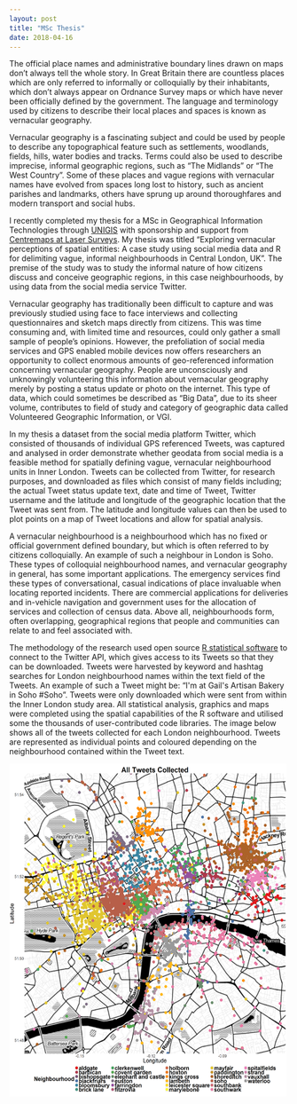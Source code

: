 ```yaml
---
layout: post
title: "MSc Thesis"
date: 2018-04-16
---
```


The official place names and administrative boundary lines drawn on maps don’t always tell the whole story. In Great Britain there are countless places which are only referred to informally or colloquially by their inhabitants, which don’t always appear on Ordnance Survey maps or which have never been officially defined by the government. The language and terminology used by citizens to describe their local places and spaces is known as vernacular geography. 

Vernacular geography is a fascinating subject and could be used by people to describe any topographical feature such as settlements, woodlands, fields, hills, water bodies and tracks. Terms could also be used to describe imprecise, informal geographic regions, such as “The Midlands” or “The West Country”. Some of these places and vague regions with vernacular names have evolved from spaces long lost to history, such as ancient parishes and landmarks, others have sprung up around thoroughfares and modern transport and social hubs.

I recently completed my thesis for a MSc in Geographical Information Technologies through [UNIGIS](https://unigis.net/) with sponsorship and support from [Centremaps at Laser Surveys](https://www.centremapslive.co.uk/). My thesis was titled “Exploring vernacular perceptions of spatial entities: A case study using social media data and R for delimiting vague, informal neighbourhoods in Central London, UK”. The premise of the study was to study the informal nature of how citizens discuss and conceive geographic regions, in this case neighbourhoods, by using data from the social media service Twitter. 

Vernacular geography has traditionally been difficult to capture and was previously studied using face to face interviews and collecting questionnaires and sketch maps directly from citizens. This was time consuming and, with limited time and resources, could only gather a small sample of people’s opinions. However, the prefoliation of social media services and GPS enabled mobile devices now offers researchers an opportunity to collect enormous amounts of geo-referenced information concerning vernacular geography. People are unconsciously and unknowingly volunteering this information about vernacular geography merely by posting a status update or photo on the internet. This type of data, which could sometimes be described as “Big Data”, due to its sheer volume, contributes to field of study and category of geographic data called Volunteered Geographic Information, or VGI.

In my thesis a dataset from the social media platform Twitter, which consisted of thousands of individual GPS referenced Tweets, was captured and analysed in order demonstrate whether geodata from social media is a feasible method for spatially defining vague, vernacular neighbourhood units in Inner London. Tweets can be collected from Twitter, for research purposes, and downloaded as files which consist of many fields including; the actual Tweet status update text, date and time of Tweet, Twitter username and the latitude and longitude of the geographic location that the Tweet was sent from. The latitude and longitude values can then be used to plot points on a map of Tweet locations and allow for spatial analysis.

A vernacular neighbourhood is a neighbourhood which has no fixed or official government defined boundary, but which is often referred to by citizens colloquially. An example of such a neighbour in London is Soho. These types of colloquial neighbourhood names, and vernacular geography in general, has some important applications. The emergency services find these types of conversational, casual indications of place invaluable when locating reported incidents. There are commercial applications for deliveries and in-vehicle navigation and government uses for the allocation of services and collection of census data. Above all, neighbourhoods form, often overlapping, geographical regions that people and communities can relate to and feel associated with.

The methodology of the research used open source [R statistical software](https://www.r-project.org/) to connect to the Twitter API, which gives access to its Tweets so that they can be downloaded. Tweets were harvested by keyword and hashtag searches for London neighbourhood names within the text field of the Tweets. An example of such a Tweet might be: “I'm at Gail's Artisan Bakery in Soho #Soho”. Tweets were only downloaded which were sent from within the Inner London study area. All statistical analysis, graphics and maps were completed using the spatial capabilities of the R software and utilised some the thousands of user-contributed code libraries. The image below shows all of the tweets collected for each London neighbourhood. Tweets are represented as individual points and coloured depending on the neighbourhood contained within the Tweet text.

 <img src="/all_tweets_toner_crop.png" alt="All Twitter Points" style="width:500px;height:600px;"> 

